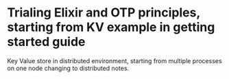 # Trialing Elixir and OTP principles, starting from KV example in getting started guide

Key Value store in distributed environment, starting from multiple processes on one node changing to distributed notes.

